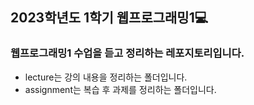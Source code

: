 ## 2023학년도 1학기 웹프로그래밍1💻

### 웹프로그래밍1 수업을 듣고 정리하는 레포지토리입니다.

- lecture는 강의 내용을 정리하는 폴더입니다.
- assignment는 복습 후 과제를 정리하는 폴더입니다.
